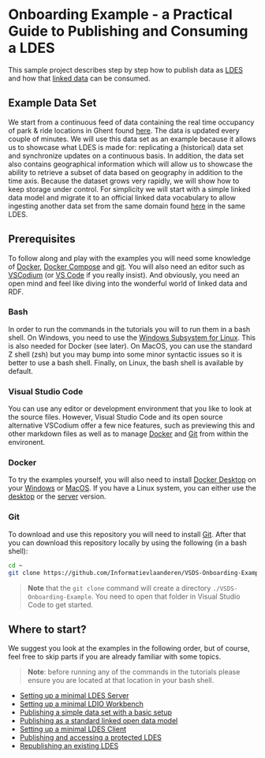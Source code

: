 # Onboarding Example - a Practical Guide to Publishing and Consuming a LDES
This sample project describes step by step how to publish data as [LDES](https://semiceu.github.io/LinkedDataEventStreams/) and how that [linked data](https://en.wikipedia.org/wiki/Linked_data) can be consumed.

## Example Data Set
We start from a continuous feed of data containing the real time occupancy of park & ride locations in Ghent found [here](https://data.stad.gent/explore/dataset/real-time-bezetting-pr-gent/information/). The data is updated every couple of minutes. We will use this data set as an example because it allows us to showcase what LDES is made for: replicating a (historical) data set and synchronize updates on a continuous basis. In addition, the data set also contains geographical information which will allow us to showcase the ability to retrieve a subset of data based on geography in addition to the time axis. Because the dataset grows very rapidly, we will show how to keep storage under control. For simplicity we will start with a simple linked data model and migrate it to an official linked data vocabulary to allow ingesting another data set from the same domain found [here](https://data.stad.gent/explore/dataset/bezetting-parkeergarages-real-time/information/?sort=-occupation) in the same LDES.

## Prerequisites
To follow along and play with the examples you will need some knowledge of [Docker](https://www.docker.com/), [Docker Compose](https://docs.docker.com/compose/) and [git](https://git-scm.com/). You will also need an editor such as [VSCodium](https://vscodium.com/) (or [VS Code](https://code.visualstudio.com/) if you really insist). And obviously, you need an open mind and feel like diving into the wonderful world of linked data and RDF.

### Bash
In order to run the commands in the tutorials you will to run them in a bash shell. On Windows, you need to use the [Windows Subsystem for Linux](https://learn.microsoft.com/en-us/windows/wsl/about). This is also needed for Docker (see later). On MacOS, you can use the standard Z shell (zsh) but you may bump into some minor syntactic issues so it is better to use a bash shell. Finally, on Linux, the bash shell is available by default.

### Visual Studio Code
You can use any editor or development environment that you like to look at the source files. However, Visual Studio Code and its open source alternative VSCodium offer a few nice features, such as previewing this and other markdown files as well as to manage [Docker](https://code.visualstudio.com/docs/containers/overview) and [Git](https://code.visualstudio.com/docs/sourcecontrol/overview) from within the environent.

### Docker
To try the examples yourself, you will also need to install [Docker Desktop](https://www.docker.com/products/docker-desktop/) on your [Windows](https://docs.docker.com/desktop/install/windows-install/) or [MacOS](https://docs.docker.com/desktop/install/mac-install/). If you have a Linux system, you can either use the [desktop](https://docs.docker.com/desktop/install/linux-install/) or the [server](https://docs.docker.com/engine/install/) version.

### Git
To download and use this repository you will need to install [Git](https://git-scm.com/downloads). After that you can download this repository locally by using the following (in a bash shell):
```bash
cd ~
git clone https://github.com/Informatievlaanderen/VSDS-Onboarding-Example.git
```
> **Note** that the `git clone` command will create a directory `./VSDS-Onboarding-Example`. You need to open that folder in Visual Studio Code to get started.

## Where to start?
We suggest you look at the examples in the following order, but of course, feel free to skip parts if you are already familiar with some topics.

> **Note**: before running any of the commands in the tutorials please ensure you are located at that location in your bash shell.

* [Setting up a minimal LDES Server](./minimal-server/README.md)
* [Setting up a minimal LDIO Workbench](./minimal-workbench/README.md)
* [Publishing a simple data set with a basic setup](./basic-setup/README.md)
* [Publishing as a standard linked open data model](./advanced-conversion/README.md)
* [Setting up a minimal LDES Client](./minimal-client/README.md)
* [Publishing and accessing a protected LDES](./protected-setup/README.md)
* [Republishing an existing LDES](./broker-setup/README.md)
